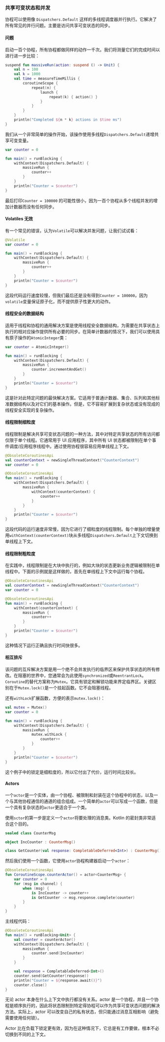 ### 共享可变状态和并发

协程可以使用像 `Dispatchers.Default` 这样的多线程调度器并行执行。它解决了所有常见的并行问题。主要是访问共享可变状态的同步。

#### 问题

启动一百个协程，所有协程都做同样的动作一千次。我们将测量它们的完成时间以进行进一步比较：

```kotlin
suspend fun massiveRun(action: suspend () -> Unit) {
    val n = 100
    val k = 1000
    val time = measureTimeMillis {
        coroutineScope {
            repeat(n) {
                launch {
                    repeat(k) { action() }
                }
            }
        }
    }
    println("Completed ${n * k} actions in $time ms")
}
```

我们从一个非常简单的操作开始，该操作使用多线程`Dispatchers.Default`递增共享可变变量。

```kotlin
var counter = 0

fun main() = runBlocking {
    withContext(Dispatchers.Default) {
        massiveRun {
            counter++
        }
    }
    println("Counter = $counter")
}
```

最后打印`Counter = 100000` 的可能性很小，因为一百个协程从多个线程并发的增加计数器而没有任何同步。

#### Volatiles 无效

有一个常见的错误，认为`Volatile`可以解决并发问题，让我们试试看：

```kotlin
@Volatile
var counter = 0

fun main() = runBlocking {
    withContext(Dispatchers.Default) {
        massiveRun {
            counter++
        }
    }
    println("Counter = $counter")
}
```

这段代码运行速度较慢，但我们最后还是没有得到`Counter = 100000`，因为`volatile`变量保证原子化，而不提供原子性更大的动作。

#### 线程安全的数据结构

适用于线程和协程的通用解决方案是使用线程安全数据结构，为需要在共享状态上执行的相对应操作提供所有必要的同步。在简单计数器的情况下，我们可以使用具有原子操作的`AtomicInteger`类：

```kotlin
var counter = AtomicInteger()

fun main() = runBlocking {
    withContext(Dispatchers.Default) {
        massiveRun {
            counter.incrementAndGet()
        }
    }
    println("Counter = $counter")
}
```

这是针对此特定问题的最快解决方案。它适用于普通计数器、集合、队列和其他标准数据结构以及对它们的基本操作。但是，它不容易扩展到复杂状态或没有现成的线程安全实现的复杂操作。

#### 线程限制细粒度

线程限制是解决共享可变状态问题的一种方法，其中对特定共享状态的所有访问都仅限于单个线程。它通常用于 UI 应用程序，其中所有 UI 状态都被限制在单个事件调度/应用程序线程中。通过使用协程很容易应用单线程上下文。

```kotlin
@ObsoleteCoroutinesApi
val counterContext = newSingleThreadContext("CounterContext")
var counter = 0

@ObsoleteCoroutinesApi
fun main() = runBlocking {
    withContext(Dispatchers.Default) {
        massiveRun {
            withContext(counterContext) {
                counter++
            }
        }
    }
    println("Counter = $counter")
}
```

这段代码的运行速度非常慢，因为它进行了细粒度的线程限制。每个单独的增量使用`withContext(counterContext)`块从多线程`Dispatchers.Default`上下文切换到单线程上下文。

#### 线程限制粗粒度

在实践中，线程限制是在大块中执行的，例如大块的状态更新业务逻辑被限制在单线程中。下面的示例就是这样做的，首先在单线程上下文中运行每个协程。

```kotlin
@ObsoleteCoroutinesApi
val counterContext = newSingleThreadContext("CounterContext")
var counter = 0

@ObsoleteCoroutinesApi
fun main() = runBlocking {
    withContext(counterContext) {
        massiveRun {
            counter++
        }
    }
    println("Counter = $counter")
}
```

这种情况下运行正确且执行时间快很多。

#### 相互排斥

该问题的互斥解决方案是用一个绝不会并发执行的临界区来保护共享状态的所有修改。在阻塞的世界中，您通常会为此使用`synchronized`或`ReentrantLock`。`Coroutine`的替代方案称为`Mutex`。它具有锁定和解锁功能来界定临界区。关键区别在于`Mutex.lock()`是一个挂起函数。它不会阻塞线程。

还有`withLock`扩展函数，方便的表示`mutex.lock()`：

```kotlin
val mutex = Mutex()
var counter = 0

fun main() = runBlocking {
    withContext(Dispatchers.Default) {
        massiveRun {
            mutex.withLock {
                counter++
            }
        }
    }
    println("Counter = $counter")
}
```

这个例子中的锁定是细粒度的，所以它付出了代价，运行时间比较长。

#### Actors

一个`actor`是一个实体，由一个协程、被限制和封装在这个协程中的状态，以及一个与其他协程通信的通道的组合组成。一个简单的`actor`可以写成一个函数，但是一个具有复杂状态的`actor`更适合于一个类。

使用`sctor`的第一步是定义一个`actor`将要处理的消息类。Kotlin 的密封类非常适合这个目的。

```kotlin
sealed class CounterMsg

object IncCounter : CounterMsg()

class GetCounter(val response: CompletableDeferred<Int>) : CounterMsg()
```

然后我们使用一个函数，它使用`actor`协程构建器启动一个`actor`：

```kotlin
@ObsoleteCoroutinesApi
fun CoroutineScope.counterActor() = actor<CounterMsg> {
    var counter = 0
    for (msg in channel) {
        when (msg) {
            is IncCounter -> counter++
            is GetCounter -> msg.response.complete(counter)
        }
    }
}
```

主线程代码：

```kotlin
@ObsoleteCoroutinesApi
fun main() = runBlocking<Unit> {
    val counter = counterActor()
    withContext(Dispatchers.Default) {
        massiveRun {
            counter.send(IncCounter)
        }
    }

    val response = CompletableDeferred<Int>()
    counter.send(GetCounter(response))
    println("Counter = ${response.await()}")
    counter.close()
}
```

无论 actor 本身在什么上下文中执行都没有关系。actor 是一个协程，并且一个协程是顺序执行的，因此将状态限制到特定得协程可以作为共享可变状态问题的解决方法。实际上，actor 可以改变自己的私有状态，但只能通过消息互相影响（避免需要使用任何锁）。

Actor 比在负载下锁定更有效，因为在这种情况下，它总是有工作要做，根本不必切换到不同的上下文。